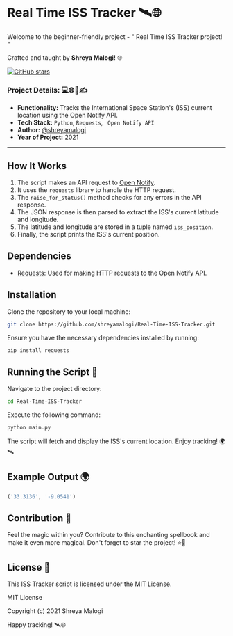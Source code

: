 
# Real Time ISS Tracker 🛰️🌐

Welcome to the beginner-friendly project - " Real Time ISS Tracker project! "

Crafted and taught by **Shreya Malogi!** 🌐

[![GitHub stars](https://img.shields.io/github/stars/shreyamalogi/Real-Time-ISS-Tracker.svg?style=social)](https://github.com/shreyamalogi/Real-Time-ISS-Tracker/stargazers)

### Project Details: 💻🌐📅✍️

- **Functionality:** Tracks the International Space Station's (ISS) current location using the Open Notify API.
- **Tech Stack:** `Python`, `Requests`, ` Open Notify API`
- **Author:** [@shreyamalogi](https://github.com/shreyamalogi/)
- **Year of Project:** 2021
  
---

## How It Works 

1. The script makes an API request to [Open Notify](http://api.open-notify.org/iss-now.json).
2. It uses the `requests` library to handle the HTTP request.
3. The `raise_for_status()` method checks for any errors in the API response.
4. The JSON response is then parsed to extract the ISS's current latitude and longitude.
5. The latitude and longitude are stored in a tuple named `iss_position`.
6. Finally, the script prints the ISS's current position.

## Dependencies 

- [Requests](https://docs.python-requests.org/en/latest/): Used for making HTTP requests to the Open Notify API.


## Installation 

Clone the repository to your local machine:

```bash
git clone https://github.com/shreyamalogi/Real-Time-ISS-Tracker.git
```

Ensure you have the necessary dependencies installed by running:

```bash
pip install requests
```

## Running the Script 🏃

Navigate to the project directory:

```bash
cd Real-Time-ISS-Tracker
```

Execute the following command:

```bash
python main.py
```

The script will fetch and display the ISS's current location. Enjoy tracking! 🌍🛰️

## Example Output 🌍

```python
('33.3136', '-9.0541')
```



## Contribution 🤝

Feel the magic within you? Contribute to this enchanting spellbook and make it even more magical. Don't forget to star the project! ⭐🌟

## License 📜

This ISS Tracker script is licensed under the MIT License.

MIT License

Copyright (c) 2021 Shreya Malogi

Happy tracking! 🛰️🌐

